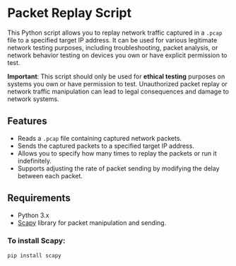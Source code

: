 # Packet Replay Script

This Python script allows you to replay network traffic captured in a `.pcap` file to a specified target IP address. It can be used for various legitimate network testing purposes, including troubleshooting, packet analysis, or network behavior testing on devices you own or have explicit permission to test.

**Important**: This script should only be used for **ethical testing** purposes on systems you own or have permission to test. Unauthorized packet replay or network traffic manipulation can lead to legal consequences and damage to network systems.

## Features
- Reads a `.pcap` file containing captured network packets.
- Sends the captured packets to a specified target IP address.
- Allows you to specify how many times to replay the packets or run it indefinitely.
- Supports adjusting the rate of packet sending by modifying the delay between each packet.

## Requirements
- Python 3.x
- [Scapy](https://scapy.readthedocs.io/en/latest/) library for packet manipulation and sending.

### To install Scapy:
```bash
pip install scapy

